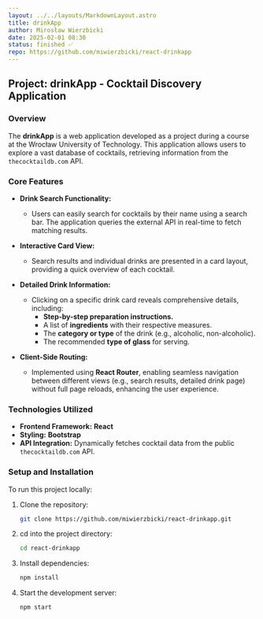 ```yaml
---
layout: ../../layouts/MarkdownLayout.astro
title: drinkApp
author: Mirosław Wierzbicki
date: 2025-02-01 08:30
status: finished ✅
repo: https://github.com/miwierzbicki/react-drinkapp
---
```

## Project: drinkApp - Cocktail Discovery Application

### Overview
The **drinkApp** is a web application developed as a project during a course at the Wrocław University of Technology. This application allows users to explore a vast database of cocktails, retrieving information from the `thecocktaildb.com` API. 

### Core Features

*   **Drink Search Functionality:**
    *   Users can easily search for cocktails by their name using a search bar. The application queries the external API in real-time to fetch matching results.

*   **Interactive Card View:**
    *   Search results and individual drinks are presented in a card layout, providing a quick overview of each cocktail.

*   **Detailed Drink Information:**
    *   Clicking on a specific drink card reveals comprehensive details, including:
        *   **Step-by-step preparation instructions.**
        *   A list of **ingredients** with their respective measures.
        *   The **category or type** of the drink (e.g., alcoholic, non-alcoholic).
        *   The recommended **type of glass** for serving.

*   **Client-Side Routing:**
    *   Implemented using **React Router**, enabling seamless navigation between different views (e.g., search results, detailed drink page) without full page reloads, enhancing the user experience.

### Technologies Utilized

*   **Frontend Framework:** **React** 
*   **Styling:** **Bootstrap** 
*   **API Integration:** Dynamically fetches cocktail data from the public `thecocktaildb.com` API.

### Setup and Installation

To run this project locally:

1.  Clone the repository:
    ```bash
    git clone https://github.com/miwierzbicki/react-drinkapp.git
    ```
2.  cd into the project directory:
    ```bash
    cd react-drinkapp
    ```
3.  Install dependencies:
    ```bash
    npm install
    ```
4.  Start the development server:
    ```bash
    npm start
    ```
